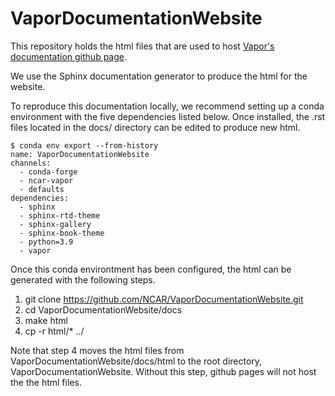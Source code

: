 # VaporDocumentationWebsite
This repository holds the html files that are used to host [Vapor's documentation github page](https://github.com/NCAR/VaporDocumentationWebsite).

We use the Sphinx documentation generator to produce the html for the website.

To reproduce this documentation locally, we recommend setting up a conda environment with the five dependencies listed below.  Once installed, the .rst files located in the docs/ directory can be edited to produce new html.

    $ conda env export --from-history
    name: VaporDocumentationWebsite
    channels:
      - conda-forge
      - ncar-vapor
      - defaults
    dependencies:
      - sphinx
      - sphinx-rtd-theme
      - sphinx-gallery
      - sphinx-book-theme
      - python=3.9
      - vapor

Once this conda environtment has been configured, the html can be generated with the following steps.

1) git clone https://github.com/NCAR/VaporDocumentationWebsite.git 
2) cd VaporDocumentationWebsite/docs
3) make html
4) cp -r html/* ../

Note that step 4 moves the html files from VaporDocumentationWebsite/docs/html to the root directory, VaporDocumentationWebsite.  Without this step, github pages will not host the the html files.
